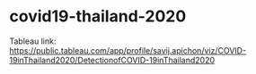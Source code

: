 # covid19-thailand-2020

Tableau link: https://public.tableau.com/app/profile/savij.apichon/viz/COVID-19inThailand2020/DetectionofCOVID-19inThailand2020
